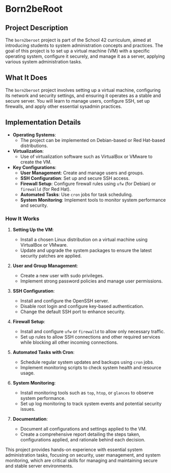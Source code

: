 # Born2beRoot

## Project Description

The `born2beroot` project is part of the School 42 curriculum, aimed at introducing students to system administration concepts and practices. The goal of this project is to set up a virtual machine (VM) with a specific operating system, configure it securely, and manage it as a server, applying various system administration tasks.

## What It Does

The `born2beroot` project involves setting up a virtual machine, configuring its network and security settings, and ensuring it operates as a stable and secure server. You will learn to manage users, configure SSH, set up firewalls, and apply other essential sysadmin practices.

## Implementation Details

- **Operating Systems**:
  - The project can be implemented on Debian-based or Red Hat-based distributions.
- **Virtualization**:
  - Use of virtualization software such as VirtualBox or VMware to create the VM.
- **Key Configurations**:
  - **User Management**: Create and manage users and groups.
  - **SSH Configuration**: Set up and secure SSH access.
  - **Firewall Setup**: Configure firewall rules using `ufw` (for Debian) or `firewalld` (for Red Hat).
  - **Automated Tasks**: Use `cron` jobs for task scheduling.
  - **System Monitoring**: Implement tools to monitor system performance and security.

### How It Works

1. **Setting Up the VM**:
   - Install a chosen Linux distribution on a virtual machine using VirtualBox or VMware.
   - Update and upgrade the system packages to ensure the latest security patches are applied.

2. **User and Group Management**:
   - Create a new user with sudo privileges.
   - Implement strong password policies and manage user permissions.

3. **SSH Configuration**:
   - Install and configure the OpenSSH server.
   - Disable root login and configure key-based authentication.
   - Change the default SSH port to enhance security.

4. **Firewall Setup**:
   - Install and configure `ufw` or `firewalld` to allow only necessary traffic.
   - Set up rules to allow SSH connections and other required services while blocking all other incoming connections.

5. **Automated Tasks with Cron**:
   - Schedule regular system updates and backups using `cron` jobs.
   - Implement monitoring scripts to check system health and resource usage.

6. **System Monitoring**:
   - Install monitoring tools such as `top`, `htop`, or `glances` to observe system performance.
   - Set up log monitoring to track system events and potential security issues.

7. **Documentation**:
   - Document all configurations and settings applied to the VM.
   - Create a comprehensive report detailing the steps taken, configurations applied, and rationale behind each decision.

This project provides hands-on experience with essential system administration tasks, focusing on security, user management, and system monitoring, which are critical skills for managing and maintaining secure and stable server environments.
